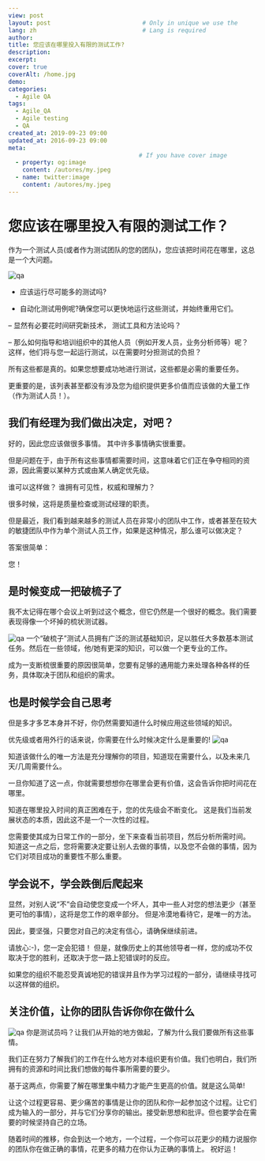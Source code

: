 ```yaml
---
view: post
layout: post                          # Only in unique we use the 
lang: zh                              # Lang is required
author: 
title: 您应该在哪里投入有限的测试工作?
description: 
excerpt: 
cover: true
coverAlt: /home.jpg
demo: 
categories:
  - Agile QA
tags: 
  - Agile_QA
  - Agile testing
  - QA
created_at: 2019-09-23 09:00
updated_at: 2016-09-23 09:00
meta:
                                     # If you have cover image
  - property: og:image
    content: /autores/my.jpeg
  - name: twitter:image
    content: /autores/my.jpeg
---
```


# 您应该在哪里投入有限的测试工作？

作为一个测试人员(或者作为测试团队的您的团队)，您应该把时间花在哪里，这总是一个大问题。

![qa](/images/testwork1.jpg)


- 应该运行尽可能多的测试吗?

- 自动化测试用例呢?确保您可以更快地运行这些测试，并始终重用它们。

– 显然有必要花时间研究新技术， 测试工具和方法论吗？

– 那么如何指导和培训组织中的其他人员（例如开发人员，业务分析师等）呢？ 这样，他们将与您一起运行测试，以在需要时分担测试的负担？

所有这些都是真的。如果您想要成功地进行测试，这些都是必需的重要任务。

更重要的是，该列表甚至都没有涉及您为组织提供更多价值而应该做的大量工作（作为测试人员！）。


## 我们有经理为我们做出决定，对吧？

好的，因此您应该做很多事情。 其中许多事情确实很重要。

但是问题在于，由于所有这些事情都需要时间，这意味着它们正在争夺相同的资源，因此需要以某种方式或由某人确定优先级。

谁可以这样做？ 谁拥有可见性，权威和理解力？

很多时候，这将是质量检查或测试经理的职责。

但是最近，我们看到越来越多的测试人员在非常小的团队中工作，或者甚至在较大的敏捷团队中作为单个测试人员工作，如果是这种情况，那么谁可以做决定？

答案很简单：

您！

## 是时候变成一把破梳子了
我不太记得在哪个会议上听到过这个概念，但它仍然是一个很好的概念。我们需要表现得像一个坏掉的梳状测试器。

![qa](/images/testwork2.png)
一个“破梳子”测试人员拥有广泛的测试基础知识，足以胜任大多数基本测试任务。然后在一些领域，他/她有更深的知识，可以做一个更专业的工作。

成为一支断梳很重要的原因很简单，您要有足够的通用能力来处理各种各样的任务，具体取决于团队和组织的需求。

## 也是时候学会自己思考
但是多才多艺本身并不好，你仍然需要知道什么时候应用这些领域的知识。

优先级或者用外行的话来说，你需要在什么时候决定什么是重要的!
![qa](/images/testwork3.jpg)

知道该做什么的唯一方法是充分理解你的项目，知道现在需要什么，以及未来几天/几周需要什么。

一旦你知道了这一点，你就需要想想你在哪里会更有价值，这会告诉你把时间花在哪里。

知道在哪里投入时间的真正困难在于，您的优先级会不断变化。 这是我们当前发展状态的本质，因此这不是一个一次性的过程。

您需要使其成为日常工作的一部分，坐下来查看当前项目，然后分析所需时间。 知道这一点之后，您将需要决定要让别人去做的事情，以及您不会做的事情，因为它们对项目成功的重要性不那么重要。

## 学会说不，学会跌倒后爬起来

显然，对别人说“不”会自动使您变成一个坏人，其中一些人对您的想法更少（甚至更可怕的事情），这将是您工作的艰辛部分。 但是冷漠地看待它，是唯一的方法。

因此，要坚强，只要您对自己的决定有信心，请确保继续前进。

请放心:-)，您一定会犯错！ 但是，就像历史上的其他领导者一样，您的成功不仅取决于您的胜利，还取决于您一路上犯错误时的反应。

如果您的组织不能忍受真诚地犯的错误并且作为学习过程的一部分，请继续寻找可以这样做的组织。



## 关注价值，让你的团队告诉你你在做什么

![qa](/images/testwork4.jpg)
你是测试员吗？让我们从开始的地方做起，了解为什么我们要做所有这些事情。

我们正在努力了解我们的工作在什么地方对本组织更有价值。我们也明白，我们所拥有的资源和时间比我们想做的每件事所需要的要少。

基于这两点，你需要了解在哪里集中精力才能产生更高的价值。就是这么简单!

让这个过程更容易、更少痛苦的事情是让你的团队和你一起参加这个过程。让它们成为输入的一部分，并与它们分享你的输出。接受新思想和批评。但也要学会在需要的时候坚持自己的立场。

随着时间的推移，你会到达一个地方，一个过程，一个你可以花更少的精力说服你的团队你在做正确的事情，花更多的精力在你认为正确的事情上。
祝好运！


